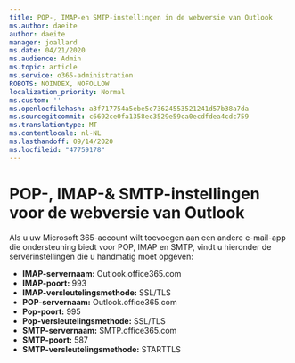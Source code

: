 ```yaml
---
title: POP-, IMAP-en SMTP-instellingen in de webversie van Outlook
ms.author: daeite
author: daeite
manager: joallard
ms.date: 04/21/2020
ms.audience: Admin
ms.topic: article
ms.service: o365-administration
ROBOTS: NOINDEX, NOFOLLOW
localization_priority: Normal
ms.custom: ''
ms.openlocfilehash: a3f717754a5ebe5c73624553521241d57b38a7da
ms.sourcegitcommit: c6692ce0fa1358ec3529e59ca0ecdfdea4cdc759
ms.translationtype: MT
ms.contentlocale: nl-NL
ms.lasthandoff: 09/14/2020
ms.locfileid: "47759178"
---
```

# <a name="pop-imap--smtp-settings-for-outlook-on-the-web"></a>POP-, IMAP-& SMTP-instellingen voor de webversie van Outlook

Als u uw Microsoft 365-account wilt toevoegen aan een andere e-mail-app die ondersteuning biedt voor POP, IMAP en SMTP, vindt u hieronder de serverinstellingen die u handmatig moet opgeven:
  
- **IMAP-servernaam:** Outlook.office365.com
- **IMAP-poort:** 993
- **IMAP-versleutelingsmethode:** SSL/TLS
- **POP-servernaam:** Outlook.office365.com  
- **Pop-poort:** 995  
- **Pop-versleutelingsmethode:** SSL/TLS  
- **SMTP-servernaam:** SMTP.office365.com
- **SMTP-poort:** 587
- **SMTP-versleutelingsmethode:** STARTTLS